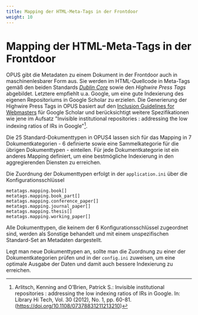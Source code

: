 ```yaml
---
title: Mapping der HTML-Meta-Tags in der Frontdoor
weight: 10
---
```


# Mapping der HTML-Meta-Tags in der Frontdoor

OPUS gibt die Metadaten zu einem Dokument in der Frontdoor auch in maschinenlesbarer Form aus. Sie werden im HTML-Quellcode in Meta-Tags gemäß den beiden Standards [*Dublin Core*](http://www.dublincore.org/specifications/dublin-core/dcmi-terms/) sowie den *Highwire Press Tags* abgebildet. Letztere empfiehlt u.a. Google, um eine gute Indexierung des eigenen Repositoriums in Google Scholar zu erzielen. Die Generierung der Highwire Press Tags in OPUS basiert auf den [Inclusion Guidelines for Webmasters](https://scholar.google.de/intl/de/scholar/inclusion.html) für Google Scholar und berücksichtigt weitere Spezifikationen wie jene im Aufsatz "Invisible institutional repositories : addressing the low indexing ratios of IRs in Google"[^1].

Die 25 Standard-Dokumenttypen in OPUS4 lassen sich für das Mapping in 7 Dokumentkategorien - 6 definierte sowie eine Sammelkategorie für die übrigen Dokumenttypen - einteilen. Für jede Dokumentkategorie ist ein anderes Mapping definiert, um eine bestmögliche Indexierung in den aggregierenden Diensten zu erreichen. 

Die Zuordnung der Dokumenttypen erfolgt in der `application.ini` über die Konfigurationsschlüssel
~~~~
metatags.mapping.book[]
metatags.mapping.book_part[]
metatags.mapping.conference_paper[]
metatags.mapping.journal_paper[]
metatags.mapping.thesis[]
metatags.mapping.working_paper[]
~~~~
Alle Dokumenttypen, die keinem der 6 Konfigurationsschlüssel zugeordnet sind, werden als Sonstige behandelt und mit einem unspezifischen Standard-Set an Metadaten dargestellt.

Legt man neue Dokumenttypen an, sollte man die Zuordnung zu einer der Dokumentkategorien prüfen und in der `config.ini` zuweisen, um eine optimale Ausgabe der Daten und damit auch bessere Indexierung zu erreichen.

[^1]: Arlitsch, Kenning and O’Brien, Patrick S.: Invisible institutional repositories : addressing the low indexing ratios of IRs in Google. In: Library Hi Tech, Vol. 30 (2012), No. 1, pp. 60-81. (https://doi.org/10.1108/07378831211213210)
